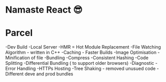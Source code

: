 # Namaste React 😎

# Parcel
-Dev Build
-Local Server
-HMR = Hot Module Replacement
-File Watching Algorithm - written in C++ 
-Caching - Faster Builds 
-Image Optimisation 
-Minification of file 
-Bundling 
-Compress
-Consistent Hashing
-Code Splitting
-Differential Bundling ( to support older browsers)
-Diagnostic 
-Error Handling 
-HTTPs Hosting 
-Tree Shaking - removed unusued code 
-Different deve and prod bundles


